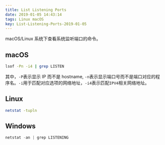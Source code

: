 ```yaml
---
title: List Listening Ports
date: 2019-01-05 14:43:14
tags: Linux macOS
key: List-Listening-Ports-2019-01-05
---
```


macOS/Linux 系统下查看系统监听端口的命令。

<!--more-->

## macOS

```sh
lsof -Pn -i4 | grep LISTEN
```

其中，`-P`表示显示 IP 而不是 hostname, `-n`表示显示端口号而不是端口对应的程序名。`-i`用于匹配对应选项的网络地址，`-i4`表示匹配`IPV4`相关网络地址。

## Linux

```sh
netstat -tupln
```

## Windows

```powershell
netstat -an | grep LISTENING
```
